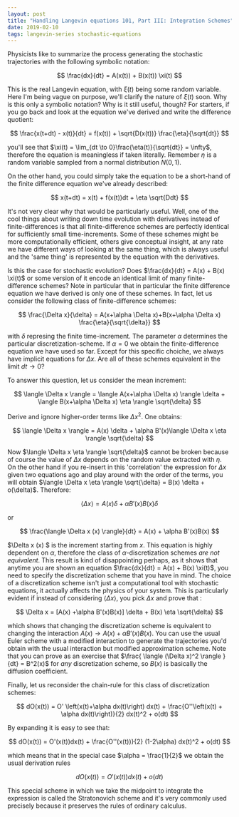 ```yaml
---
layout: post
title: "Handling Langevin equations 101, Part III: Integration Schemes"
date: 2019-02-10
tags: langevin-series stochastic-equations
---
```


Physicists like to summarize the process generating the stochastic trajectories with the following symbolic notation:

$$
\frac{dx}{dt} = A(x(t)) + B(x(t)) \xi(t)
$$

This is the real Langevin equation, with $\xi(t)$ being some random variable. Here I'm being vague on purpose, we'll clarify the nature of $\xi(t)$ soon. Why is this only a symbolic notation? Why is it still useful, though? For starters, if you go back and look at the equation we've derived and write the difference quotient:

$$
\frac{x(t+dt) - x(t)}{dt} = f(x(t)) + \sqrt{D(x(t))} \frac{\eta}{\sqrt{dt}}
$$

you'll see that $\xi(t) = \lim_{dt \to 0}\frac{\eta(t)}{\sqrt{dt}} = \infty$, therefore the equation is meaningless if taken literally. Remember $\eta$ is a random variable sampled from a normal distribution $N(0, 1)$.

On the other hand, you could simply take the equation to be a short-hand of the finite difference equation we've already described:

$$
x(t+dt) = x(t) + f(x(t))dt + \eta \sqrt{Ddt}
$$

It's not very clear why that would be particularly useful. Well, one of the cool things about writing down time evolution with derivatives instead of finite-differences is that all finite-difference schemes are perfectly identical for sufficiently small time-increments. Some of these schemes might be more computationally efficient, others give conceptual insight, at any rate we have different ways of looking at the same thing, which is always useful and the 'same thing' is represented by the equation with the derivatives.

Is this the case for stochastic evolution? Does $\frac{dx}{dt} = A(x) + B(x) \xi(t)$ or some version of it encode an identical limit of many finite-difference schemes? Note in particular that in particular the finite difference equation we have derived is only one of these schemes. In fact, let us consider the following class of finite-difference schemes:

$$
\frac{\Delta x}{\delta} = A(x+\alpha \Delta x)+B(x+\alpha \Delta x) \frac{\eta}{\sqrt{\delta}}
$$

with $\delta$ represing the finite time-increment. The parameter $\alpha$ determines the particular discretization-scheme. If $\alpha = 0$ we obtain the finite-difference equation we have used so far. Except for this specific choiche, we always have implicit equations for $\Delta x$. Are all of these schemes equivalent in the limit $dt \rightarrow 0$?

To answer this question, let us consider the mean increment:

$$
\langle \Delta x \rangle = \langle A(x+\alpha \Delta x) \rangle \delta + \langle B(x+\alpha \Delta x) \eta \rangle \sqrt{\delta}
$$

Derive and ignore higher-order terms like $\Delta x^2$. One obtains:

$$
\langle \Delta x \rangle = A(x) \delta + \alpha B'(x)\langle \Delta x \eta \rangle \sqrt{\delta}
$$

Now $\langle \Delta x \eta \rangle \sqrt{\delta}$ cannot be broken because of course the value of $\Delta x$ depends on the random value extracted with $\eta$. On the other hand if you re-insert in this 'correlation' the expression for $\Delta x$ given two equations ago and play around with the order of the terms, you will obtain $\langle \Delta x \eta \rangle \sqrt{\delta} = B(x) \delta + o(\delta)$. Therefore:

$$
\langle \Delta x \rangle = A(x) \delta + \alpha B'(x)B(x) \delta
$$

or 

$$
\frac{\langle \Delta x (x) \rangle}{dt} = A(x) + \alpha B'(x)B(x)
$$

$\Delta x (x) $ is the increment starting from $x$. This equation is highly dependent on $\alpha$, therefore the class of $\alpha$-discretization schemes _are not equivalent_. This result is kind of disappointing perhaps, as it shows that anytime you are shown an equation $\frac{dx}{dt} = A(x) + B(x) \xi(t)$, you need to specify the discretization scheme that you have in mind. The choice of a discretization scheme isn't just a computational tool with stochastic equations, it actually affects the physics of your system. This is particularly evident if instead of considering $\langle \Delta x \rangle$, you pick $\Delta x$ and prove that :

$$
\Delta x  = [A(x) +\alpha B'(x)B(x)] \delta + B(x) \eta \sqrt{\delta}
$$

which shows that changing the discretization scheme is equivalent to changing the interaction $A(x) \rightarrow A(x) + \alpha B'(x)B(x)$. You can use the usual Euler scheme with a modified interaction to generate the trajectories you'd obtain with the usual interaction but modified approximation scheme. Note that you can prove as an exercise that $\frac{ \langle (\Delta x)^2 \rangle }{dt} = B^2(x)$ for _any_ discretization scheme, so $B(x)$ is basically the diffusion coefficient.

Finally, let us reconsider the chain-rule for this class of discretization schemes:

$$
dO(x(t)) = O' \left(x(t)+\alpha dx(t)\right) dx(t) + \frac{O''\left(x(t) + \alpha dx(t)\right)}{2} dx(t)^2 + o(dt)
$$

By expanding it is easy to see that:

$$
dO(x(t)) = O'(x(t))dx(t) + \frac{O''(x(t))}{2} (1-2\alpha) dx(t)^2 + o(dt)
$$

which means that in the special case $\alpha = \frac{1}{2}$ we obtain the usual derivation rules

$$
dO(x(t)) = O'(x(t))dx(t) + o(dt)
$$

This special scheme in which we take the midpoint to integrate the expression is called the Stratonovich scheme and it's very commonly used precisely because it preserves the rules of ordinary calculus.
